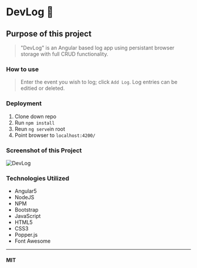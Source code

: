 # DevLog   :pencil:

## Purpose of this project

>"DevLog" is an Angular based log app using persistant browser storage with full CRUD functionality.

### How to use

>Enter the event you wish to log; click `Add Log`. Log entries can be editied or deleted.

### Deployment

1. Clone down repo
2. Run `npm install`
3. Reun `ng serve`in root
4. Point browser to `localhost:4200/`

### Screenshot of this Project

![DevLog](https://raw.github.com/captnwalker/devlog/master/src/assets/img/devlog.png "Devlog")

### Technologies Utilized

* Angular5
* NodeJS
* NPM
* Bootstrap
* JavaScript
* HTML5
* CSS3
* Popper.js
* Font Awesome

---

#### MIT